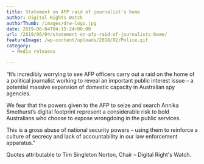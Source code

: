 ```yaml
---
title: Statement on AFP raid of journalist's home
author: Digital Rights Watch
authorThumb: /images/drw-logo.jpg
date: 2019-06-04T04:15:24+00:00
url: /2019/06/04/statement-on-afp-raid-of-journalists-home/
featureImage: /wp-content/uploads/2018/02/Police.gif
category:
  - Media releases

---
```

&#8220;It&#8217;s incredibly worrying to see AFP officers carry out a raid on the home of a political journalist working to reveal an important public interest issue &#8211; a potential massive expansion of domestic capacity in Australian spy agencies.

We fear that the powers given to the AFP to seize and search Annika Smethurst&#8217;s digital footprint represent a considerable risk to bold Australians who choose to expose wrongdoing in the public services.

This is a gross abuse of national security powers &#8211; using them to reinforce a culture of secrecy and lack of accountability in our law enforcement apparatus.&#8221;

Quotes attributable to Tim Singleton Norton, Chair &#8211; Digital Right's Watch.
